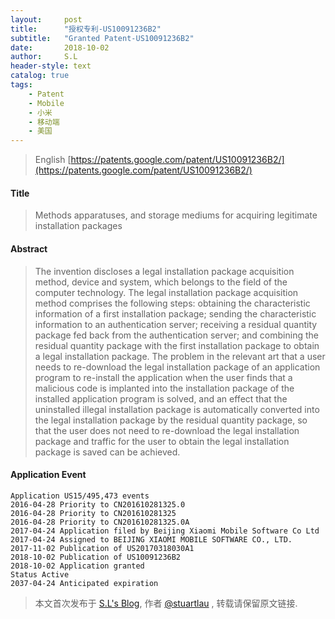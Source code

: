 ```yaml
---
layout:     post
title:      "授权专利-US10091236B2"
subtitle:   "Granted Patent-US10091236B2"
date:       2018-10-02
author:     S.L
header-style: text
catalog: true
tags:
    - Patent
    - Mobile
    - 小米
    - 移动端
    - 美国
---
```

> English [https://patents.google.com/patent/US10091236B2/](https://patents.google.com/patent/US10091236B2/)

#### Title
> Methods apparatuses, and storage mediums for acquiring legitimate installation packages

#### Abstract
> The invention discloses a legal installation package acquisition method, device and system, which belongs to the field of the computer technology. The legal installation package acquisition method comprises the following steps: obtaining the characteristic information of a first installation package; sending the characteristic information to an authentication server; receiving a residual quantity package fed back from the authentication server; and combining the residual quantity package with the first installation package to obtain a legal installation package. The problem in the relevant art that a user needs to re-download the legal installation package of an application program to re-install the application when the user finds that a malicious code is implanted into the installation package of the installed application program is solved, and an effect that the uninstalled illegal installation package is automatically converted into the legal installation package by the residual quantity package, so that the user does not need to re-download the legal installation package and traffic for the user to obtain the legal installation package is saved can be achieved.


#### Application Event
```
Application US15/495,473 events 
2016-04-28 Priority to CN201610281325.0
2016-04-28 Priority to CN201610281325
2016-04-28 Priority to CN201610281325.0A
2017-04-24 Application filed by Beijing Xiaomi Mobile Software Co Ltd
2017-04-24 Assigned to BEIJING XIAOMI MOBILE SOFTWARE CO., LTD.
2017-11-02 Publication of US20170318030A1
2018-10-02 Publication of US10091236B2
2018-10-02 Application granted
Status Active
2037-04-24 Anticipated expiration
```
> 本文首次发布于 [S.L's Blog](https://liushuo.me), 作者 [@stuartlau](http://github.com/stuartlau) ,
转载请保留原文链接.
